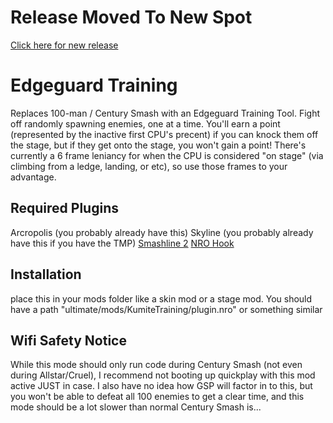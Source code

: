 # Release Moved To New Spot

[Click here for new release](https://gamebanana.com/mods/583029)

# Edgeguard Training

Replaces 100-man / Century Smash with an Edgeguard Training Tool. Fight off randomly spawning enemies, one at a time. You'll earn a point (represented by the inactive first CPU's precent) if you can knock them off the stage, but if they get onto the stage, you won't gain a point!
There's currently a 6 frame leniancy for when the CPU is considered "on stage" (via climbing from a ledge, landing, or etc), so use those frames to your advantage.

## Required Plugins
Arcropolis (you probably already have this)
Skyline (you probably already have this if you have the TMP)
[Smashline 2](https://github.com/HDR-Development/smashline/releases/latest)
[NRO Hook](https://github.com/ultimate-research/nro-hook-plugin/releases/latest)

## Installation 

place this in your mods folder like a skin mod or a stage mod. You should have a path "ultimate/mods/KumiteTraining/plugin.nro" or something similar 

## Wifi Safety Notice

While this mode should only run code during Century Smash (not even during Allstar/Cruel), I recommend not booting up quickplay with this mod active JUST in case.
I also have no idea how GSP will factor in to this, but you won't be able to defeat all 100 enemies to get a clear time, and this mode should be a lot slower than normal Century Smash is...
